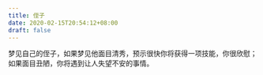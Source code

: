 ```yaml
---
title: 侄子
date: 2020-02-15T20:54:12+08:00
draft: false
---
```


梦见自己的侄子，如果梦见他面目清秀，预示很快你将获得一项技能，你很欣慰；如果面目丑陋，你将遇到让人失望不安的事情。<br>
